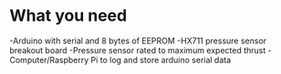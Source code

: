 # What you need
-Arduino with serial and 8 bytes of EEPROM
-HX711 pressure sensor breakout board
-Pressure sensor rated to maximum expected thrust
-Computer/Raspberry Pi to log and store arduino serial data
